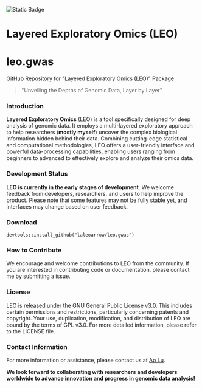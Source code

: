 ![Static Badge](https://img.shields.io/badge/R-language-red)
# Layered Exploratory Omics (LEO)
# leo.gwas
GitHub Repository for "Layered Exploratory Omics (LEO)" Package
> "Unveiling the Depths of Genomic Data, Layer by Layer"

### Introduction
**Layered Exploratory Omics** (LEO) is a tool specifically designed for deep analysis of genomic data. It employs a multi-layered exploratory approach to help researchers (**mostly myself**) uncover the complex biological information hidden behind their data. Combining cutting-edge statistical and computational methodologies, LEO offers a user-friendly interface and powerful data-processing capabilities, enabling users ranging from beginners to advanced to effectively explore and analyze their omics data.

### Development Status
**LEO is currently in the early stages of development**. We welcome feedback from developers, researchers, and users to help improve the product. Please note that some features may not be fully stable yet, and interfaces may change based on user feedback.

### Download
```{R}
devtools::install_github("laleoarrow/leo.gwas")
```

### How to Contribute
We encourage and welcome contributions to LEO from the community. If you are interested in contributing code or documentation, please contact me by submitting a issue.

### License
LEO is released under the GNU General Public License v3.0. This includes certain permissions and restrictions, particularly concerning patents and copyright. Your use, duplication, modification, and distribution of LEO are bound by the terms of GPL v3.0. For more detailed information, please refer to the LICENSE file.

### Contact Information
For more information or assistance, please contact us at [Ao Lu](luao@stu.cqmu.edu.cn).

**We look forward to collaborating with researchers and developers worldwide to advance innovation and progress in genomic data analysis!**



